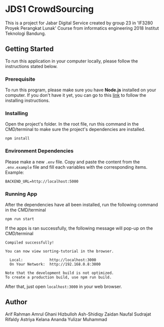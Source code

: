 # JDS1 CrowdSourcing
This is a project for Jabar Digital Service created by group 23 in 'IF3280 Proyek Perangkat Lunak' Course from informatics engineering 2018 Institut Teknologi Bandung.

## Getting Started
To run this application in your computer locally, please follow the instructions stated below.

### Prerequisite
To run this program, please make sure you have <b>Node.js</b> installed on your computer. If you don't have it yet, you can go to this [link](nodejs.org/en/) to follow the installing instructions.

### Installing
Open the project's folder. In the root file, run this command in the CMD/terminal to make sure the project's dependencies are installed.
```
npm install
```

### Environment Dependencies
Please make a new `.env` file. Copy and paste the content from the `.env.example` file and fill each variables with the corresponding items. Example:
```
BACKEND_URL=http://localhost:5000
```

### Running App
After the dependencies have all been installed, run the following command in the CMD/terminal
```
npm run start
```
If the apps is ran successfully, the following message will pop-up on the CMD/terminal
```
Compiled successfully!

You can now view sorting-tutorial in the browser.

  Local:            http://localhost:3000        
  On Your Network:  http://192.168.0.8:3000      

Note that the development build is not optimized.
To create a production build, use npm run build. 
```
After that, just open `localhost:3000` in your web browser.

## Author
Arif Rahman Amrul Ghani
Hizbulloh Ash-Shidiqy
Zaidan Naufal Sudrajat
Rifaldy Astriya Kelana
Ananda Yulizar Muhammad